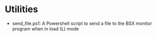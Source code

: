 # Utilities

- send_file.ps1: A Powershell script to send a file to the BSX monitor program when in load (L) mode
